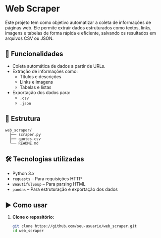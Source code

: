 # Web Scraper

Este projeto tem como objetivo automatizar a coleta de informações de páginas web. Ele permite extrair dados estruturados como textos, links, imagens e tabelas de forma rápida e eficiente, salvando os resultados em arquivos CSV ou JSON.

## 🚀 Funcionalidades

- Coleta automática de dados a partir de URLs.
- Extração de informações como:
  - Títulos e descrições
  - Links e imagens
  - Tabelas e listas
- Exportação dos dados para:
  - `.csv`
  - `.json`
 

## 📂 Estrutura

```
web_scraper/
  ├── scraper.py
  ├── quotes.csv
  └── README.md
```

## 🛠️ Tecnologias utilizadas

- Python 3.x
- `requests` – Para requisições HTTP
- `BeautifulSoup` – Para parsing HTML
- `pandas` – Para estruturação e exportação dos dados


## ▶️ Como usar

1. **Clone o repositório:**
   ```bash
   git clone https://github.com/seu-usuario/web_scraper.git
   cd web_scraper
